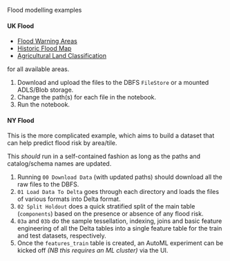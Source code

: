 Flood modelling examples



#### UK Flood

* [Flood Warning Areas](https://environment.data.gov.uk/dataset/87e5d78f-d465-11e4-9343-f0def148f590)
* [Historic Flood Map](https://environment.data.gov.uk/dataset/889885c0-d465-11e4-9507-f0def148f590)
* [Agricultural Land Classification](https://environment.data.gov.uk/dataset/af1b847b-037b-4772-9c31-7edf584522aa)

for all available areas.

1. Download and upload the files to the DBFS `FileStore` or a mounted ADLS/Blob storage.
2. Change the path(s) for each file in the notebook.
3. Run the notebook.

#### NY Flood

This is the more complicated example, which aims to build a dataset that can help predict flood risk by area/tile.

This *should* run in a self-contained fashion as long as the paths and catalog/schema names are updated.
1. Running `00 Download Data` (with updated paths) should download all the raw files to the DBFS.
2. `01 Load Data To Delta` goes through each directory and loads the files of various formats into Delta format.
3. `02 Split Holdout` does a quick stratified split of the main table (`components`) based on the presence or absence of any flood risk.
4. `03a` and `03b` do the sample tessellation, indexing, joins and basic feature engineering of all the Delta tables into a single feature table for the train and test datasets, respectively.
5. Once the `features_train` table is created, an AutoML experiment can be kicked off *(NB this requires an ML cluster)* via the UI.

